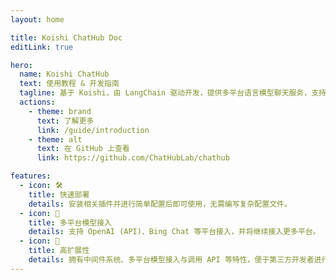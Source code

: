 ```yaml
---
layout: home

title: Koishi ChatHub Doc
editLink: true

hero:
  name: Koishi ChatHub
  text: 使用教程 & 开发指南
  tagline: 基于 Koishi，由 LangChain 驱动开发，提供多平台语言模型聊天服务，支持多种输出格式，具备高度可扩展性的插件
  actions:
    - theme: brand
      text: 了解更多
      link: /guide/introduction
    - theme: alt
      text: 在 GitHub 上查看
      link: https://github.com/ChatHubLab/chathub

features:
  - icon: 🛠️
    title: 快速部署 
    details: 安装相关插件并进行简单配置后即可使用，无需编写复杂配置文件。
  - icon: 🌻
    title: 多平台模型接入
    details: 支持 OpenAI (API)、Bing Chat 等平台接入，并将继续接入更多平台。
  - icon: 🔩
    title: 高扩展性
    details: 拥有中间件系统、多平台模型接入与调用 API 等特性，便于第三方开发者进行扩展。
---
```


<script setup>

import { onMounted } from 'vue';
import { fetchReleaseTag } from '.vitepress/utils/fetchReleaseTag.js';

onMounted(() => {
  fetchReleaseTag()
})

</script>
